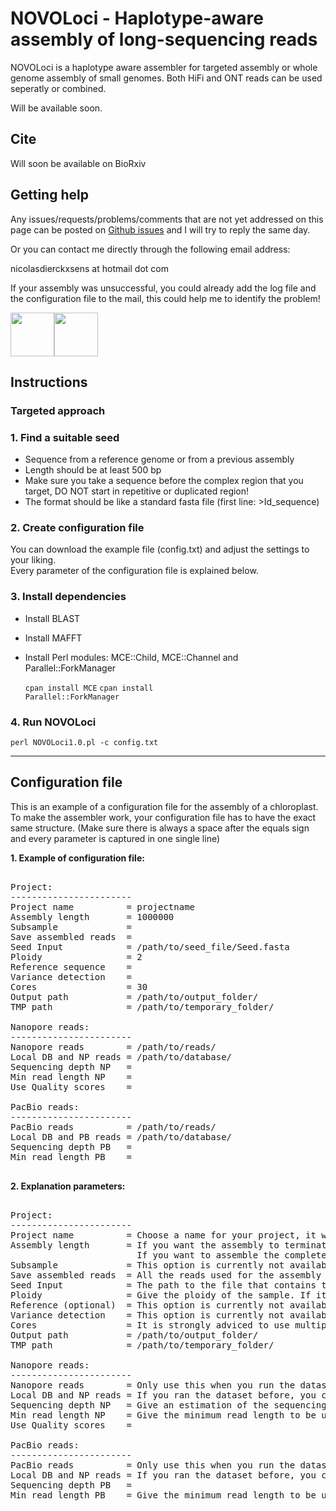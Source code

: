 # NOVOLoci - Haplotype-aware assembly of long-sequencing reads

NOVOLoci is a haplotype aware assembler for targeted assembly or whole genome assembly of small genomes.
Both HiFi and ONT reads can be used seperatly or combined.

Will be available soon.

## Cite

Will soon be available on BioRxiv 

## Getting help

Any issues/requests/problems/comments that are not yet addressed on this page can be posted on [Github issues](https://github.com/ndierckx/NOVOLoci/issues) and I will try to reply the same day.

Or you can contact me directly through the following email address:

nicolasdierckxsens at hotmail dot com 

If your assembly was unsuccessful, you could already add the log file and the configuration file to the mail, this could help me to identify the problem!

<a href="https://gbiomed.kuleuven.be/english/cme/research/laboratories/laboratory-for-cytogenetics-and-genome-research/laboratory-for-cytogenetics-and-genome-research" target="_blank"><img border="0" src="https://upload.wikimedia.org/wikipedia/commons/thumb/4/49/KU_Leuven_logo.svg/768px-KU_Leuven_logo.svg.png" width=auto height="70"></a><a href="https://groups.oist.jp/grsu" target="_blank"><img border="0" src="https://upload.wikimedia.org/wikipedia/commons/thumb/e/ef/OIST_logo.png/1200px-OIST_logo.png" width=auto height="70"></a>


## Instructions

### Targeted approach

### 1. Find a suitable seed

- Sequence from a reference genome or from a previous assembly
- Length should be at least 500 bp
- Make sure you take a sequence before the complex region that you target, DO NOT start in repetitive or duplicated region!
- The format should be like a standard fasta file (first line: >Id_sequence)


### 2. Create configuration file

You can download the example file (config.txt) and adjust the settings to your liking.  
Every parameter of the configuration file is explained below. 

### 3. Install dependencies

- Install BLAST
- Install MAFFT
- Install Perl modules: MCE::Child, MCE::Channel and Parallel::ForkManager
  
  <code>cpan install MCE</code>
  <code>cpan install Parallel::ForkManager</code>


### 4. Run NOVOLoci

<code>perl NOVOLoci1.0.pl -c config.txt</code>


----------------------------------------------------------------------------------------------------------

## Configuration file

This is an example of a configuration file for the assembly of a chloroplast.
To make the assembler work, your configuration file has to have the exact same structure.
(Make sure there is always a space after the equals sign and every parameter is captured in one single line)

**1. Example of configuration file:**

<pre>

Project:
-----------------------
Project name          = projectname
Assembly length       = 1000000
Subsample             = 
Save assembled reads  = 
Seed Input            = /path/to/seed_file/Seed.fasta
Ploidy                = 2
Reference sequence    = 
Variance detection    = 
Cores                 = 30
Output path           = /path/to/output_folder/
TMP path              = /path/to/temporary_folder/

Nanopore reads:
-----------------------
Nanopore reads        = /path/to/reads/
Local DB and NP reads = /path/to/database/
Sequencing depth NP   = 
Min read length NP    =
Use Quality scores    =

PacBio reads:
-----------------------
PacBio reads          = /path/to/reads/
Local DB and PB reads = /path/to/database/
Sequencing depth PB   = 
Min read length PB    =

</pre>

**2. Explanation parameters:**
<pre>

Project:
-----------------------
Project name          = Choose a name for your project, it will be used for the output files.
Assembly length       = If you want the assembly to terminate after a certain length, you can give the desired length; 
                        If you want to assemble the complete dataset write: "WG"
Subsample             = This option is currently not available
Save assembled reads  = All the reads used for the assembly will be stored in seperate files (yes/no)
Seed Input            = The path to the file that contains the seed sequence.
Ploidy                = Give the ploidy of the sample. If it is a very heterozygous diploid species (>2%), you can give ploidy 1
Reference (optional)  = This option is currently not available.
Variance detection    = This option is currently not available.
Cores                 = It is strongly adviced to use multiple cores for the assembly, give here the available cores
Output path           = /path/to/output_folder/
TMP path              = /path/to/temporary_folder/

Nanopore reads:
-----------------------
Nanopore reads        = Only use this when you run the dataset for the first time. 
Local DB and NP reads = If you ran the dataset before, you can give the path of the previous output folder to reuse the database
Sequencing depth NP   = Give an estimation of the sequencing depth
Min read length NP    = Give the minimum read length to be used in the assembly, (default: 1000)
Use Quality scores    =

PacBio reads:
-----------------------
PacBio reads          = Only use this when you run the dataset for the first time. 
Local DB and NP reads = If you ran the dataset before, you can give the path of the previous output folder to reuse the database
Sequencing depth PB   = 
Min read length PB    = Give the minimum read length to be used in the assembly, (default: 500)

</pre>
